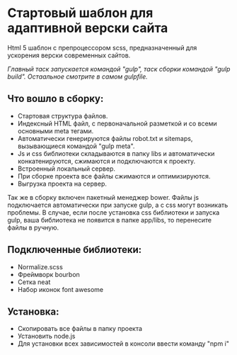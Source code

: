<h1>Стартовый шаблон для адаптивной верски сайта</h1>

<p>Html 5 шаблон с препроцессором scss, предназначенный для ускорения верски современных сайтов.</p>
<p><i>Главный таск запускается командой "gulp", таск сборки командой "gulp build". Остаальное смотрите в самом gulpfile.</i></p>

<h2>Что вошло в сборку:</h2>
<ul>
  <li>Стартовая структура файлов.</li>
  <li>Индексный HTML файл, с первоначальной разметкой и со всеми основными meta тегами.</li>
  <li>Автоматически генерируются файлы robot.txt и sitemaps, вызывающиеся командой "gulp meta".</li>
  <li>Js и css библиотеки складываются в папку libs и автоматически конкатенируются, сжимаются и подключаются к проекту.</li>
  <li>Встроенный локальный сервер.</li>
  <li>При сборке проекта все файлы сжимаются и оптимизируются.</li>
  <li>Выгрузка проекта на сервер.</li>
</ul>
<p>Так же в сборку включен пакетный менеджер bower. Файлы js подключается автоматически при запуске gulp, а с css могут возникать проблемы. В случае, если после установка css библиотеки и запуска gulp, ваша библиотека не появится в папке app/libs, то перенесите файлы в ручную.</p>
<h2>Подключенные библиотеки:</h2>
<ul>
  <li>Normalize.scss</li>
  <li>Фреймворк bourbon</li>
  <li>Сетка neat</li>
  <li>Набор иконок font awesome</li>
</ul>

<h2>Установка:</h2>
<ul>
  <li>Скопировать все файлы в папку проекта</li>
  <li>Установить node.js</li>
  <li>Для установки всех зависимостей в консоли ввести команду "npm i"</li>
</ul>
